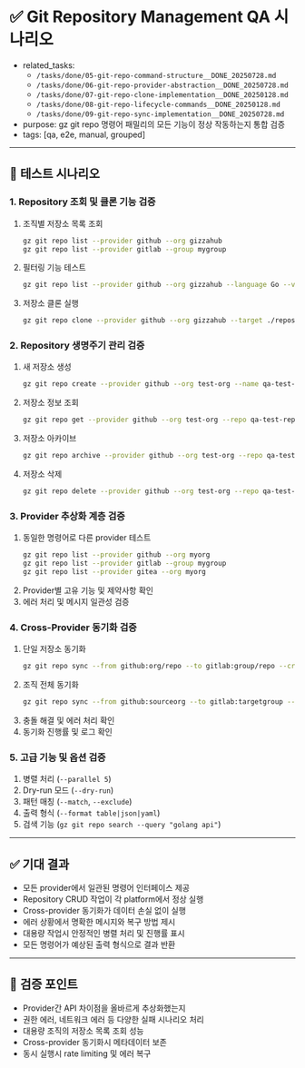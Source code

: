# ✅ Git Repository Management QA 시나리오

- related_tasks:
  - `/tasks/done/05-git-repo-command-structure__DONE_20250728.md`
  - `/tasks/done/06-git-repo-provider-abstraction__DONE_20250728.md`
  - `/tasks/done/07-git-repo-clone-implementation__DONE_20250128.md`
  - `/tasks/done/08-git-repo-lifecycle-commands__DONE_20250128.md`
  - `/tasks/done/09-git-repo-sync-implementation__DONE_20250728.md`
- purpose: gz git repo 명령어 패밀리의 모든 기능이 정상 작동하는지 통합 검증
- tags: [qa, e2e, manual, grouped]

---

## 🧪 테스트 시나리오

### 1. Repository 조회 및 클론 기능 검증
1. 조직별 저장소 목록 조회
   ```bash
   gz git repo list --provider github --org gizzahub
   gz git repo list --provider gitlab --group mygroup
   ```
2. 필터링 기능 테스트
   ```bash
   gz git repo list --provider github --org gizzahub --language Go --visibility private
   ```
3. 저장소 클론 실행
   ```bash
   gz git repo clone --provider github --org gizzahub --target ./repos --match "api-*"
   ```

### 2. Repository 생명주기 관리 검증
1. 새 저장소 생성
   ```bash
   gz git repo create --provider github --org test-org --name qa-test-repo --private --description "QA test repository"
   ```
2. 저장소 정보 조회
   ```bash
   gz git repo get --provider github --org test-org --repo qa-test-repo
   ```
3. 저장소 아카이브
   ```bash
   gz git repo archive --provider github --org test-org --repo qa-test-repo
   ```
4. 저장소 삭제
   ```bash
   gz git repo delete --provider github --org test-org --repo qa-test-repo --confirm
   ```

### 3. Provider 추상화 계층 검증
1. 동일한 명령어로 다른 provider 테스트
   ```bash
   gz git repo list --provider github --org myorg
   gz git repo list --provider gitlab --group mygroup
   gz git repo list --provider gitea --org myorg
   ```
2. Provider별 고유 기능 및 제약사항 확인
3. 에러 처리 및 메시지 일관성 검증

### 4. Cross-Provider 동기화 검증
1. 단일 저장소 동기화
   ```bash
   gz git repo sync --from github:org/repo --to gitlab:group/repo --create-missing
   ```
2. 조직 전체 동기화
   ```bash
   gz git repo sync --from github:sourceorg --to gitlab:targetgroup --dry-run
   ```
3. 충돌 해결 및 에러 처리 확인
4. 동기화 진행률 및 로그 확인

### 5. 고급 기능 및 옵션 검증
1. 병렬 처리 (`--parallel 5`)
2. Dry-run 모드 (`--dry-run`)
3. 패턴 매칭 (`--match`, `--exclude`)
4. 출력 형식 (`--format table|json|yaml`)
5. 검색 기능 (`gz git repo search --query "golang api"`)

---

## ✅ 기대 결과

- 모든 provider에서 일관된 명령어 인터페이스 제공
- Repository CRUD 작업이 각 platform에서 정상 실행
- Cross-provider 동기화가 데이터 손실 없이 실행
- 에러 상황에서 명확한 메시지와 복구 방법 제시
- 대용량 작업시 안정적인 병렬 처리 및 진행률 표시
- 모든 명령어가 예상된 출력 형식으로 결과 반환

---

## 🚨 검증 포인트

- Provider간 API 차이점을 올바르게 추상화했는지
- 권한 에러, 네트워크 에러 등 다양한 실패 시나리오 처리
- 대용량 조직의 저장소 목록 조회 성능
- Cross-provider 동기화시 메타데이터 보존
- 동시 실행시 rate limiting 및 에러 복구
